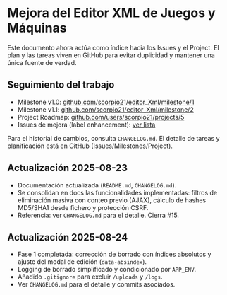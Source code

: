 # Mejora del Editor XML de Juegos y Máquinas

Este documento ahora actúa como índice hacia los Issues y el Project. El plan y las tareas viven en GitHub para evitar duplicidad y mantener una única fuente de verdad.

## Seguimiento del trabajo

- Milestone v1.0: [github.com/scorpio21/editor_Xml/milestone/1](https://github.com/scorpio21/editor_Xml/milestone/1)
- Milestone v1.1: [github.com/scorpio21/editor_Xml/milestone/2](https://github.com/scorpio21/editor_Xml/milestone/2)
- Project Roadmap: [github.com/users/scorpio21/projects/5](https://github.com/users/scorpio21/projects/5)
- Issues de mejora (label enhancement): [ver lista](https://github.com/scorpio21/editor_Xml/issues?q=is%3Aissue+label%3Aenhancement)

Para el historial de cambios, consulta `CHANGELOG.md`. El detalle de tareas y planificación está en GitHub (Issues/Milestones/Project).

## Actualización 2025-08-23

- Documentación actualizada (`README.md`, `CHANGELOG.md`).
- Se consolidan en docs las funcionalidades implementadas: filtros de eliminación masiva con conteo previo (AJAX), cálculo de hashes MD5/SHA1 desde fichero y protección CSRF.
- Referencia: ver `CHANGELOG.md` para el detalle. Cierra #15.

## Actualización 2025-08-24

- Fase 1 completada: corrección de borrado con índices absolutos y ajuste del modal de edición (`data-absindex`).
- Logging de borrado simplificado y condicionado por `APP_ENV`.
- Añadido `.gitignore` para excluir `/uploads` y `/logs`.
- Ver `CHANGELOG.md` para el detalle y commits asociados.
